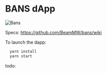 
# BANS dApp

![Bans](https://user-images.githubusercontent.com/37414225/171623619-59d24882-5a56-45ef-8928-e1b131144b52.jpg)

Specs: https://github.com/BeamMW/bans/wiki

To launch the dapp: 
```bash
  yarn install
  yarn start
```
todo: